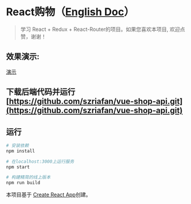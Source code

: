 # React购物（[English Doc](https://github.com/szriafan/react-shop/blob/master/README.md)）

> 学习 React + Redux + React-Router的项目。如果您喜欢本项目, 欢迎点赞，谢谢！

## 效果演示:
[演示](http://riafan.com/demo/vue-shop)

## 下载后端代码并运行 [https://github.com/szriafan/vue-shop-api.git](https://github.com/szriafan/vue-shop-api.git)


## 运行

``` bash
# 安装依赖
npm install

# 在localhost:3000上运行服务
npm start

# 构建精简的线上版本
npm run build

```

本项目基于 [Create React App](https://github.com/facebookincubator/create-react-app)创建。
